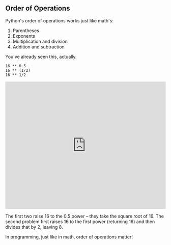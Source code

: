 ## Order of Operations
Python's order of operations works just like math's:

1. Parentheses
2. Exponents
3. Multiplication and division
4. Addition and subtraction

You've already seen this, actually. 

```
16 ** 0.5
16 ** (1/2)
16 ** 1/2
```

<iframe src="https://trinket.io/embed/console/373762dfb6" width="100%" height="400" frameborder="0" marginwidth="0" marginheight="0" allowfullscreen></iframe>

The first two raise 16 to the 0.5 power – they take the square root of 16. The second problem first raises 16 to the first power (returning 16) and then divides that by 2, leaving 8.

In programming, just like in math, order of operations matter!
